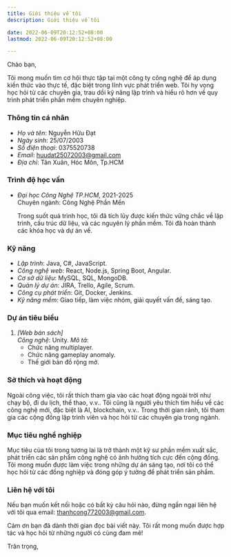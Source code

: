 ```yaml
---
title: Giới thiệu về tôi
description: Giới thiệu về tôi

date: 2022-06-09T20:12:52+08:00
lastmod: 2022-06-09T20:12:52+08:00

---
```

 
Chào bạn,

Tôi mong muốn tìm cơ hội thực tập tại một công ty công nghệ để áp dụng kiến thức vào thực tế, đặc biệt trong lĩnh vực phát triển web. Tôi hy vọng học hỏi từ các chuyên gia, trau dồi kỹ năng lập trình và hiểu rõ hơn về quy trình phát triển phần mềm chuyên nghiệp. 

### Thông tin cá nhân

- *Họ và tên*: Nguyễn Hữu Đạt
- *Ngày sinh*: 25/07/2003
- *Số điện thoại*: 0375520738
- *Email*: huudat25072003@gmail.com
- *Địa chỉ*: Tân Xuân, Hóc Môn, Tp.HCM

### Trình độ học vấn

- *Đại học Công Nghệ TP.HCM*, 2021-2025  
  Chuyên ngành: Công Nghệ Phần Mền

  Trong suốt quá trình học, tôi đã tích lũy được kiến thức vững chắc về lập trình, cấu trúc dữ liệu, và các nguyên lý phần mềm. Tôi đã hoàn thành các khóa học và dự án về.


### Kỹ năng

- *Lập trình*: Java, C#, JavaScript.
- *Công nghệ web*: React, Node.js, Spring Boot, Angular.
- *Cơ sở dữ liệu*: MySQL, SQL, MongoDB.
- *Quản lý dự án*: JIRA, Trello, Agile, Scrum.
- *Công cụ phát triển*: Git, Docker, Jenkins.
- *Kỹ năng mềm*: Giao tiếp, làm việc nhóm, giải quyết vấn đề, sáng tạo.

### Dự án tiêu biểu

1. *[Web bán sách]*  
   *Công nghệ*: Unity.
   *Mô tả*: 
    -   Chức năng multiplayer.
    -   Chức năng gameplay anomaly.
    -   Thế giới bản đồ rộng mở.



### Sở thích và hoạt động

Ngoài công việc, tôi rất thích tham gia vào các hoạt động ngoài trời như chạy bộ, đi du lịch, thể thao, v.v.. Tôi cũng là người yêu thích tìm hiểu về các công nghệ mới, đặc biệt là AI, blockchain, v.v.. Trong thời gian rảnh, tôi tham gia các cộng đồng lập trình viên và học hỏi từ các chuyên gia trong ngành.

### Mục tiêu nghề nghiệp

Mục tiêu của tôi trong tương lai là trở thành một kỹ sư phần mềm xuất sắc, phát triển các sản phẩm công nghệ có ảnh hưởng tích cực đến cộng đồng. Tôi mong muốn được làm việc trong những dự án sáng tạo, nơi tôi có thể học hỏi từ các đồng nghiệp và đóng góp ý tưởng để phát triển sản phẩm.

### Liên hệ với tôi

Nếu bạn muốn kết nối hoặc có bất kỳ câu hỏi nào, đừng ngần ngại liên hệ với tôi qua email: thanhcong772003@gmail.com.

Cảm ơn bạn đã dành thời gian đọc bài viết này. Tôi rất mong muốn được hợp tác và học hỏi từ những người có cùng đam mê!

Trân trọng,  

